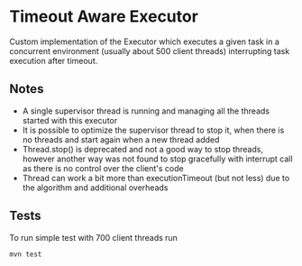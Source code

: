 Timeout Aware Executor
==========================

Custom implementation of the Executor which executes a given task in a concurrent environment (usually about 500 client threads) interrupting task execution after timeout.

## Notes

- A single supervisor thread is running and managing all the threads started with this executor
- It is possible to optimize the supervisor thread to stop it, when there is no threads and start again when a new thread added
- Thread.stop() is deprecated and not a good way to stop threads, however another way was not found to stop gracefully with interrupt call as there is no control over the client's code
- Thread can work a bit more than executionTimeout (but not less) due to the algorithm and additional overheads

## Tests

To run simple test with 700 client threads run

```mvn test```